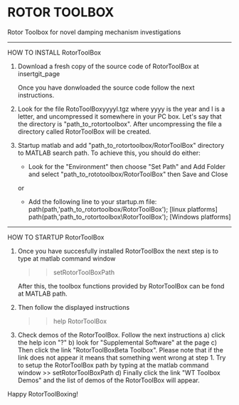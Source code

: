 # ROTOR TOOLBOX
Rotor Toolbox for novel damping mechanism investigations

--------------------------------------------------------------------------
HOW TO INSTALL RotorToolBox

1. Download a fresh copy of the source code of RotorToolBox at insertgit_page

   Once you have donwloaded the source code follow the 
   next instructions.

2. Look for the file RotoToolBoxyyyyl.tgz where yyyy is the year and l 
   is a letter, and uncompressed it somewhere in your PC box. Let's say 
   that the directory is "path_to_rotortoolbox". After uncompressing the file 
   a directory called RotorToolBox will be created.

3. Startup matlab and add "path_to_rotortoolbox/RotorToolBox" directory to 
   MATLAB search path. To achieve this, you should do either:

    * Look for the "Environment" then choose "Set Path" and Add Folder and select "path_to_rototoolbox/RotorToolBox" then Save and Close

    or

    * Add the following line to your startup.m file:
      path(path,'path_to_rotortoolbox/RotorToolBox'); [linux platforms]
      path(path,'path_to_rotortoolbox\RotorToolBox'); [Windows platforms]

--------------------------------------------------------------------------
HOW TO STARTUP RotorToolBox

1. Once you have succesfully installed RotorToolBox the next step is to type
   at matlab command window
   >> setRotorToolBoxPath

   After this, the toolbox functions provided by RotorToolBox can be fond at
   MATLAB path. 
2. Then follow the displayed instructions
   >> help RotorToolBox
   
3. Check demos of the RotorToolBox. Follow the next instructions
   a) click the help icon "?" 
   b) look for "Supplemental Software" at the page 
   c) Then click the link "RotorToolBoxBeta Toolbox". Please note that if the link does not appear it means that something went wrong at step 1. Try to setup the RotorToolBox path by typing at the matlab command window >> setRotorToolBoxPath
   d) Finally click the link "WT Toolbox Demos" and the list of demos of the RotorToolBox will appear.

Happy RotorToolBoxing!
